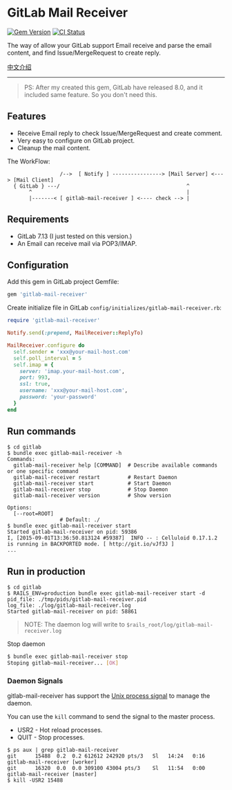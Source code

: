 # GitLab Mail Receiver

[![Gem Version](https://badge.fury.io/rb/gitlab-mail-receiver.svg)](http://badge.fury.io/rb/gitlab-mail-receiver) [![CI Status](https://travis-ci.org/huacnlee/gitlab-mail-receiver.svg)](https://travis-ci.org/huacnlee/gitlab-mail-receiver)

The way of allow your GitLab support Email receive and parse the email content, and find Issue/MergeRequest to create reply.

[中文介绍](https://ruby-china.org/topics/27143)

------------

> PS: After my created this gem, GitLab have released 8.0, and it included same feature. So you don't need this.

## Features

- Receive Email reply to check Issue/MergeRequest and create comment.
- Very easy to configure on GitLab project.
- Cleanup the mail content.

The WorkFlow:

```
                 /-->  [ Notify ] ----------------> [Mail Server] <---> [Mail Client]
  { GitLab } ---/                                         ^
       ^                                                  |
       |-------< [ gitlab-mail-receiver ] <---- check --> |
```

## Requirements

- GitLab 7.13 (I just tested on this version.)
- An Email can receive mail via POP3/IMAP.


## Configuration

Add this gem in GitLab project Gemfile:

```rb
gem 'gitlab-mail-receiver'
```

Create initialize file in GitLab `config/initializes/gitlab-mail-receiver.rb`:

```rb
require 'gitlab-mail-receiver'

Notify.send(:prepend, MailReceiver::ReplyTo)

MailReceiver.configure do
  self.sender = 'xxx@your-mail-host.com'
  self.poll_interval = 5
  self.imap = {
    server: 'imap.your-mail-host.com',
    port: 993,
    ssl: true,
    username: 'xxx@your-mail-host.com',
    password: 'your-password'
  }
end
```

## Run commands

```
$ cd gitlab
$ bundle exec gitlab-mail-receiver -h
Commands:
  gitlab-mail-receiver help [COMMAND]  # Describe available commands or one specific command
  gitlab-mail-receiver restart         # Restart Daemon
  gitlab-mail-receiver start           # Start Daemon
  gitlab-mail-receiver stop            # Stop Daemon
  gitlab-mail-receiver version         # Show version

Options:
  [--root=ROOT]
                 # Default: ./
$ bundle exec gitlab-mail-receiver start
Started gitlab-mail-receiver on pid: 59386
I, [2015-09-01T13:36:50.813124 #59387]  INFO -- : Celluloid 0.17.1.2 is running in BACKPORTED mode. [ http://git.io/vJf3J ]
...
```

## Run in production

```
$ cd gitlab
$ RAILS_ENV=production bundle exec gitlab-mail-receiver start -d
pid_file: ./tmp/pids/gitlab-mail-receiver.pid
log_file: ./log/gitlab-mail-receiver.log
Started gitlab-mail-receiver on pid: 58861
```

> NOTE: The daemon log will write to `$rails_root/log/gitlab-mail-receiver.log`

Stop daemon

```bash
$ bundle exec gitlab-mail-receiver stop
Stoping gitlab-mail-receiver... [OK]
```


### Daemon Signals

gitlab-mail-receiver has support the [Unix process signal](https://en.wikipedia.org/wiki/Unix_signal) to manage the daemon.

You can use the `kill` command to send the signal to the master process.

- USR2 - Hot reload processes.
- QUIT - Stop processes.

```
$ ps aux | grep gitlab-mail-receiver
git      15488  0.2  0.2 612612 242920 pts/3   Sl   14:24   0:16 gitlab-mail-receiver [worker]
git      16320  0.0  0.0 309100 43004 pts/3    Sl   11:54   0:00 gitlab-mail-receiver [master]
$ kill -USR2 15488
```

